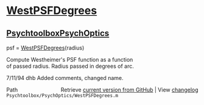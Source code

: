 # [WestPSFDegrees](WestPSFDegrees)
## [Psychtoolbox](Psychtoolbox)[PsychOptics](PsychOptics)

psf = [WestPSFDegrees](WestPSFDegrees)(radius)  
  
Compute Westheimer's PSF function as a function  
of passed radius.  Radius passed in degrees of arc.  
  
7/11/94     dhb     Added comments, changed name.  




<div class="code_header" style="text-align:right;">
  <span style="float:left;">Path&nbsp;&nbsp;</span> <span class="counter">Retrieve <a href=
  "https://raw.github.com/Psychtoolbox-3/Psychtoolbox-3/beta/Psychtoolbox/PsychOptics/WestPSFDegrees.m">current version from GitHub</a> | View <a href=
  "https://github.com/Psychtoolbox-3/Psychtoolbox-3/commits/beta/Psychtoolbox/PsychOptics/WestPSFDegrees.m">changelog</a></span>
</div>
<div class="code">
  <code>Psychtoolbox/PsychOptics/WestPSFDegrees.m</code>
</div>

